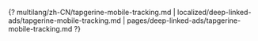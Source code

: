 {? multilang/zh-CN/tapgerine-mobile-tracking.md | localized/deep-linked-ads/tapgerine-mobile-tracking.md | pages/deep-linked-ads/tapgerine-mobile-tracking.md ?}
